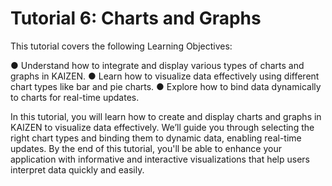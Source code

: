# Tutorial 6: Charts and Graphs

This tutorial covers the following Learning Objectives:

● Understand how to integrate and display various types of charts and graphs in KAIZEN. ● Learn how to visualize data effectively using different chart types like bar and pie charts. ● Explore how to bind data dynamically to charts for real-time updates.

In this tutorial, you will learn how to create and display charts and graphs in KAIZEN to visualize data effectively. We’ll guide you through selecting the right chart types and binding them to dynamic data, enabling real-time updates. By the end of this tutorial, you'll be able to enhance your application with informative and interactive visualizations that help users interpret data quickly and easily.

